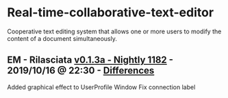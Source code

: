 # Real-time-collaborative-text-editor
Cooperative text editing system that allows one or more users to modify the content of a document simultaneously.

## EM - Rilasciata [v0.1.3a - Nightly 1182] - 2019/10/16 @ 22:30 - [Differences]
Added graphical effect to UserProfile Window
Fix connection label

[v0.1.3a - Nightly 1182]: https://github.com/giovannic96/Real-time-collaborative-text-editor/tree/master/ClientModule
[Differences]: https://github.com/giovannic96/Real-time-collaborative-text-editor/commit/eb538c438a7484912c5c6f0e792caee99f933793
